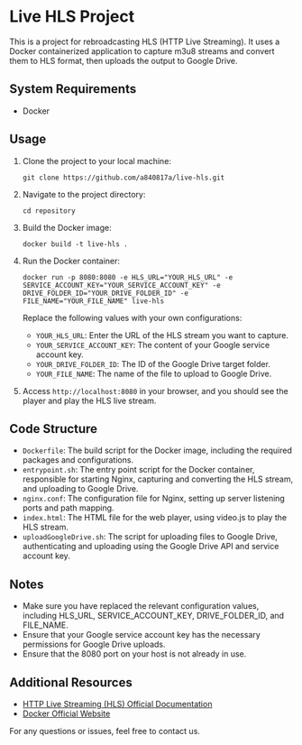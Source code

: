 # Live HLS Project

This is a project for rebroadcasting HLS (HTTP Live Streaming). It uses a Docker containerized application to capture m3u8 streams and convert them to HLS format, then uploads the output to Google Drive.

## System Requirements

- Docker

## Usage

1. Clone the project to your local machine:

   ```
   git clone https://github.com/a840817a/live-hls.git
   ```

2. Navigate to the project directory:

   ```
   cd repository
   ```

3. Build the Docker image:

   ```
   docker build -t live-hls .
   ```

4. Run the Docker container:

   ```
   docker run -p 8080:8080 -e HLS_URL="YOUR_HLS_URL" -e SERVICE_ACCOUNT_KEY="YOUR_SERVICE_ACCOUNT_KEY" -e DRIVE_FOLDER_ID="YOUR_DRIVE_FOLDER_ID" -e FILE_NAME="YOUR_FILE_NAME" live-hls
   ```

   Replace the following values with your own configurations:

   - `YOUR_HLS_URL`: Enter the URL of the HLS stream you want to capture.
   - `YOUR_SERVICE_ACCOUNT_KEY`: The content of your Google service account key.
   - `YOUR_DRIVE_FOLDER_ID`: The ID of the Google Drive target folder.
   - `YOUR_FILE_NAME`: The name of the file to upload to Google Drive.

5. Access `http://localhost:8080` in your browser, and you should see the player and play the HLS live stream.

## Code Structure

- `Dockerfile`: The build script for the Docker image, including the required packages and configurations.
- `entrypoint.sh`: The entry point script for the Docker container, responsible for starting Nginx, capturing and converting the HLS stream, and uploading to Google Drive.
- `nginx.conf`: The configuration file for Nginx, setting up server listening ports and path mapping.
- `index.html`: The HTML file for the web player, using video.js to play the HLS stream.
- `uploadGoogleDrive.sh`: The script for uploading files to Google Drive, authenticating and uploading using the Google Drive API and service account key.

## Notes

- Make sure you have replaced the relevant configuration values, including HLS_URL, SERVICE_ACCOUNT_KEY, DRIVE_FOLDER_ID, and FILE_NAME.
- Ensure that your Google service account key has the necessary permissions for Google Drive uploads.
- Ensure that the 8080 port on your host is not already in use.

## Additional Resources

- [HTTP Live Streaming (HLS) Official Documentation](https://developer.apple.com/streaming/)
- [Docker Official Website](https://www.docker.com/)

For any questions or issues, feel free to contact us.

